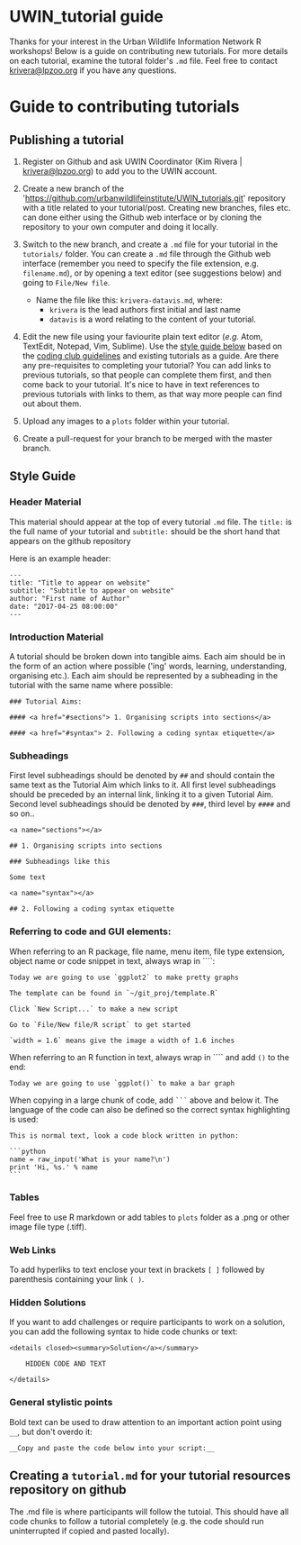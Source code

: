 # UWIN_tutorial guide

Thanks for your interest in the Urban Wildlife Information Network R workshops! Below is a guide on contributing new tutorials. For more details on each tutorial, examine the tutoral folder's `.md` file. Feel free to contact krivera@lpzoo.org if you have any questions.

# Guide to contributing tutorials

## Publishing a tutorial

1. Register on Github and ask UWIN Coordinator (Kim Rivera | krivera@lpzoo.org) to add you to the UWIN account.

2. Create a new branch of the 'https://github.com/urbanwildlifeinstitute/UWIN_tutorials.git' repository with a title related to your tutorial/post. Creating new branches, files etc. can done either using the Github web interface or by cloning the repository to your own computer and doing it locally. 

3. Switch to the new branch, and create a `.md` file for your tutorial in the `tutorials/` folder. You can create a `.md` file through the Github web interface (remember you need to specify the file extension, e.g. `filename.md`), or by opening a text editor (see suggestions below) and going to `File/New file`.
	-  Name the file like this: `krivera-datavis.md`, where: 
		-  `krivera` is the lead authors first initial and last name
		-  `datavis` is a word relating to the content of your tutorial.

4. Edit the new file using your faviourite plain text editor (_e.g._ Atom, TextEdit, Notepad, Vim, Sublime). Use the <a href="#style">style guide below</a> based on the [coding club guidelines](Tutorial_publishing_guide.md) and existing tutorials as a guide. Are there any pre-requisites to completing your tutorial? You can add links to previous tutorials, so that people can complete them first, and then come back to your tutorial. It's nice to have in text references to previous tutorials with links to them, as that way more people can find out about them.

6. Upload any images to a `plots` folder within your tutorial.

9. Create a pull-request for your branch to be merged with the master branch. 

<a name="style"></a>

## Style Guide

### Header Material

This material should appear at the top of every tutorial `.md` file. The `title:` is the full name of your tutorial and `subtitle:` should be the short hand that appears on the github repository

Here is an example header:

```
---
title: "Title to appear on website"
subtitle: "Subtitle to appear on website"
author: "First name of Author"
date: "2017-04-25 08:00:00"
---
```

### Introduction Material

A tutorial should be broken down into tangible aims. Each aim should be in the form of an action where possible ('ing' words, learning, understanding, organising etc.). Each aim should be represented by a subheading in the tutorial with the same name where possible:

```
### Tutorial Aims:

#### <a href="#sections"> 1. Organising scripts into sections</a>

#### <a href="#syntax"> 2. Following a coding syntax etiquette</a>

```

### Subheadings

First level subheadings should be denoted by `##` and should contain the same text as the Tutorial Aim which links to it. All first level subheadings should be preceded by an internal link, linking it to a given Tutorial Aim. Second level subheadings should be denoted by `###`, third level by `####` and so on..

```
<a name="sections"></a>

## 1. Organising scripts into sections

### Subheadings like this

Some text

<a name="syntax"></a>

## 2. Following a coding syntax etiquette
```

### Referring to code and GUI elements:

When referring to an R package, file name, menu item, file type extension, object name or code snippet in text, always wrap in ````:

```
Today we are going to use `ggplot2` to make pretty graphs

The template can be found in `~/git_proj/template.R`

Click `New Script...` to make a new script

Go to `File/New file/R script` to get started

`width = 1.6` means give the image a width of 1.6 inches
```

When referring to an R function in text, always wrap in ```` and add `()` to the end:

```
Today we are going to use `ggplot()` to make a bar graph
```

When copying in a large chunk of code, add ```` ``` ```` above and below it. The language of the code can also be defined so the correct syntax highlighting is used:

````
This is normal text, look a code block written in python:

```python
name = raw_input('What is your name?\n')
print 'Hi, %s.' % name
```
````

### Tables

Feel free to use R markdown or add tables to `plots` folder as a .png or other image file type (.tiff). 

### Web Links

To add hyperliks to text enclose your text in brackets `[ ]` followed by parenthesis containing your link `( )`.


### Hidden Solutions
If you want to add challenges or require participants to work on a solution, you can add the following syntax to hide code chunks or text:

```
<details closed><summary>Solution</a></summary>

	HIDDEN CODE AND TEXT

</details>
```

### General stylistic points

Bold text can be used to draw attention to an important action point using `__`, but don't overdo it:

```
__Copy and paste the code below into your script:__
```

<a name="work_html"></a>


## Creating a `tutorial.md` for your tutorial resources repository on github

The .md file is where participants will follow the tutoial. This should have all code chunks to follow a tutorial completely (e.g. the code should run uninterrupted if copied and pasted locally).  

```
